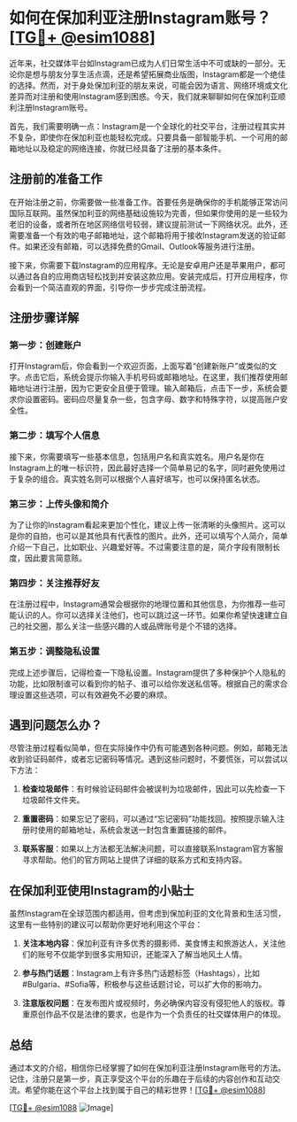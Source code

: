 # 如何在保加利亚注册Instagram账号？[[TG💪+ @esim1088](https://t.me/s/esim1088)]

近年来，社交媒体平台如Instagram已成为人们日常生活中不可或缺的一部分。无论你是想与朋友分享生活点滴，还是希望拓展商业版图，Instagram都是一个绝佳的选择。然而，对于身处保加利亚的朋友来说，可能会因为语言、网络环境或文化差异而对注册和使用Instagram感到困惑。今天，我们就来聊聊如何在保加利亚顺利注册Instagram账号。

首先，我们需要明确一点：Instagram是一个全球化的社交平台，注册过程其实并不复杂，即使你在保加利亚也能轻松完成。只要具备一部智能手机、一个可用的邮箱地址以及稳定的网络连接，你就已经具备了注册的基本条件。

## 注册前的准备工作

在开始注册之前，你需要做一些准备工作。首要任务是确保你的手机能够正常访问国际互联网。虽然保加利亚的网络基础设施较为完善，但如果你使用的是一些较为老旧的设备，或者所在地区网络信号较弱，建议提前测试一下网络状况。此外，还需要准备一个有效的电子邮箱地址，这个邮箱将用于接收Instagram发送的验证邮件。如果还没有邮箱，可以选择免费的Gmail、Outlook等服务进行注册。

接下来，你需要下载Instagram的应用程序。无论是安卓用户还是苹果用户，都可以通过各自的应用商店轻松找到并安装这款应用。安装完成后，打开应用程序，你会看到一个简洁直观的界面，引导你一步步完成注册流程。

## 注册步骤详解

### 第一步：创建账户

打开Instagram后，你会看到一个欢迎页面，上面写着“创建新账户”或类似的文字。点击它后，系统会提示你输入手机号码或邮箱地址。在这里，我们推荐使用邮箱地址进行注册，因为它更安全且便于管理。输入邮箱后，点击下一步，系统会要求你设置密码。密码应尽量复杂一些，包含字母、数字和特殊字符，以提高账户安全性。

### 第二步：填写个人信息

接下来，你需要填写一些基本信息，包括用户名和真实姓名。用户名是你在Instagram上的唯一标识符，因此最好选择一个简单易记的名字，同时避免使用过于复杂的组合。真实姓名则可以根据个人喜好填写，也可以保持匿名状态。

### 第三步：上传头像和简介

为了让你的Instagram看起来更加个性化，建议上传一张清晰的头像照片。这可以是你的自拍，也可以是其他具有代表性的图片。此外，还可以填写个人简介，简单介绍一下自己，比如职业、兴趣爱好等。不过需要注意的是，简介字段有限制长度，因此要言简意赅。

### 第四步：关注推荐好友

在注册过程中，Instagram通常会根据你的地理位置和其他信息，为你推荐一些可能认识的人。你可以选择关注他们，也可以跳过这一环节。如果你希望快速建立自己的社交圈，那么关注一些感兴趣的人或品牌账号是个不错的选择。

### 第五步：调整隐私设置

完成上述步骤后，记得检查一下隐私设置。Instagram提供了多种保护个人隐私的功能，比如限制谁可以看到你的帖子、谁可以给你发送私信等。根据自己的需求合理设置这些选项，可以有效避免不必要的麻烦。

## 遇到问题怎么办？

尽管注册过程看似简单，但在实际操作中仍有可能遇到各种问题。例如，邮箱无法收到验证码邮件，或者忘记密码等情况。遇到这些问题时，不要慌张，可以尝试以下方法：

1. **检查垃圾邮件**：有时候验证码邮件会被误判为垃圾邮件，因此可以先检查一下垃圾邮件文件夹。
   
2. **重置密码**：如果忘记了密码，可以通过“忘记密码”功能找回。按照提示输入注册时使用的邮箱地址，系统会发送一封包含重置链接的邮件。

3. **联系客服**：如果以上方法都无法解决问题，可以直接联系Instagram官方客服寻求帮助。他们的官方网站上提供了详细的联系方式和支持内容。

## 在保加利亚使用Instagram的小贴士

虽然Instagram在全球范围内都适用，但考虑到保加利亚的文化背景和生活习惯，这里有一些特别的建议可以帮助你更好地利用这个平台：

1. **关注本地内容**：保加利亚有许多优秀的摄影师、美食博主和旅游达人，关注他们的账号不仅能学到很多实用知识，还能深入了解当地风土人情。

2. **参与热门话题**：Instagram上有许多热门话题标签（Hashtags），比如#Bulgaria、#Sofia等，积极参与这些话题讨论，可以扩大你的影响力。

3. **注意版权问题**：在发布图片或视频时，务必确保内容没有侵犯他人的版权。尊重原创作品不仅是法律的要求，也是作为一个负责任的社交媒体用户的体现。

## 总结

通过本文的介绍，相信你已经掌握了如何在保加利亚注册Instagram账号的方法。记住，注册只是第一步，真正享受这个平台的乐趣在于后续的内容创作和互动交流。希望你能在这个平台上找到属于自己的精彩世界！[[TG💪+ @esim1088](https://t.me/s/esim1088)]

[[TG💪+ @esim1088](https://t.me/s/esim1088) ![Image](https://i.postimg.cc/4NQfJmqS/Snipaste-2025-05-13-00-14-12.png)]